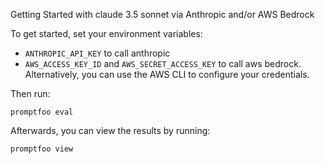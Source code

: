 Getting Started with claude 3.5 sonnet via Anthropic and/or AWS Bedrock

To get started, set your environment variables:

- `ANTHROPIC_API_KEY` to call anthropic
- `AWS_ACCESS_KEY_ID` and `AWS_SECRET_ACCESS_KEY` to call aws bedrock. Alternatively, you can use the AWS CLI to configure your credentials.

Then run:

```
promptfoo eval
```

Afterwards, you can view the results by running:

```sh
promptfoo view
```
